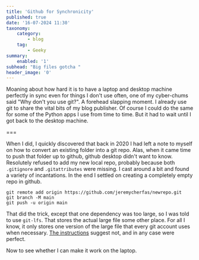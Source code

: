 ```yaml
---
title: 'Github for Synchronicity'
published: true
date: '16-07-2024 11:30'
taxonomy:
    category:
        - blog
    tag:
        - Geeky
summary:
    enabled: '1'
subhead: "Big files gotcha "
header_image: '0'
---
```


Moaning about how hard it is to have a laptop and desktop machine perfectly in sync even for things I don't use often, one of my cyber-chums said "Why don't you use git?". A forehead slapping moment. I already use git to share the vital bits of my blog publisher. Of course I could do the same for some of the Python apps I use from time to time. But it had to wait until I got back to the desktop machine.

===

When I did, I quickly discovered that back in 2020 I had left a note to myself on how to convert an existing folder into a git repo. Alas, when it came time to push that folder up to github, github desktop didn't want to know. Resolutely refused to add my new local repo, probably because both `.gitignore` and `.gitattributes` were missing. I cast around a bit and found a variety of incantations. In the end I settled on creating a completely empty repo in github.

```
git remote add origin https://github.com/jeremycherfas/newrepo.git  
git branch -M main  
git push -u origin main
```

That did the trick, except that one dependency was too large, so I was told to use `git-lfs`. That stores the actual large file some other place. For all I know, it only stores one version of the large file that every git account uses when necessary.  [The instructions](https://git-lfs.com) suggest not, and in any case were perfect.

Now to see whether I can make it work on the laptop.

